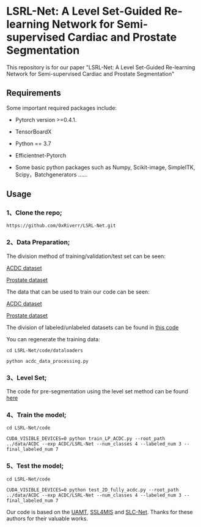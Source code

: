 # LSRL-Net: A Level Set-Guided Re-learning Network for Semi-supervised Cardiac and Prostate Segmentation
This repository is for our paper "LSRL-Net: A Level Set-Guided Re-learning Network for Semi-supervised Cardiac and Prostate Segmentation"

## Requirements
Some important required packages include:

* Pytorch version >=0.4.1.

* TensorBoardX

* Python == 3.7

* Efficientnet-Pytorch

* Some basic python packages such as Numpy, Scikit-image, SimpleITK, Scipy，Batchgenerators ......

## Usage

### 1、Clone the repo;
```
https://github.com/0xRiverr/LSRL-Net.git
```

### 2、Data Preparation;

The division method of training/validation/test set can be seen:

[ACDC dataset](https://github.com/0xRiverr/LSRL-Net/tree/main/data/ACDC)

[Prostate dataset](https://github.com/0xRiverr/LSRL-Net/tree/main/data/Prostate)

The data that can be used to train our code can be seen:

[ACDC dataset](https://www.creatis.insa-lyon.fr/Challenge/acdc/databases.html)

[Prostate dataset](https://promise12.grand-challenge.org/)


The division of labeled/unlabeled datasets can be found in [this code](https://github.com/0xRiverr/LSRL-Net/blob/main/code/train_LP_ACDC.py)

You can regenerate the training data:
```
cd LSRL-Net/code/dataloaders

python acdc_data_processing.py
```

### 3、Level Set;

The code for pre-segmentation using the level set method can be found [here](https://github.com/CQUT-AI-Ruihua/ADRLSE)

### 4、Train the model;

```
cd LSRL-Net/code

CUDA_VISIBLE_DEVICES=0 python train_LP_ACDC.py --root_path ../data/ACDC --exp ACDC/LSRL-Net --num_classes 4 --labeled_num 3 --final_labeled_num 7
```
### 5、Test the model;
```
cd LSRL-Net/code

CUDA_VISIBLE_DEVICES=0 python test_2D_fully_acdc.py --root_path ../data/ACDC --exp ACDC/LSRL-Net --num_classes 4 --labeled_num 3 --final_labeled_num 7
```
Our code is based on the [UAMT](https://github.com/yulequan/UA-MT), [SSL4MIS](https://github.com/HiLab-git/SSL4MIS) and [SLC-Net](https://github.com/igip-liu/SLC-Net). Thanks for these authors for their valuable works.
